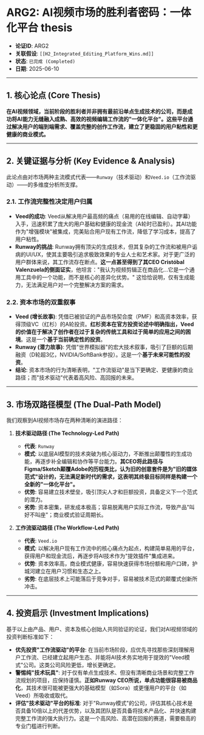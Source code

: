 # ARG2: AI视频市场的胜利者密码：一体化平台 thesis

- **论证ID**: ARG2
- **关联假设**: `[[H2_Integrated_Editing_Platform_Wins.md]]`
- **状态**: `已完成 (Completed)`
- **日期**: 2025-06-10

---

## 1. 核心论点 (Core Thesis)

**在AI视频领域，当前阶段的胜利者并非拥有最前沿单点生成技术的公司，而是成功将AI能力无缝融入成熟、高效的视频编辑工作流的"一体化平台"。这些平台通过解决用户的端到端需求、覆盖完整的创作工作流，建立了更稳固的用户粘性和更健康的商业模式。**

---

## 2. 关键证据与分析 (Key Evidence & Analysis)

此论点由对市场两种主流模式代表——`Runway`（技术驱动）和`Veed.io`（工作流驱动）——的多维度分析所支撑。

### 2.1. 工作流完整性决定用户归属
-   **Veed的成功**: Veed从解决用户最高频的痛点（易用的在线编辑、自动字幕）入手，迅速积累了庞大的用户基础和健康的现金流（A轮时已盈利）。其AI功能作为"增强模块"被集成，完美贴合用户现有工作流，降低了学习成本，提高了用户粘性。
-   **Runway的挑战**: Runway拥有顶尖的生成技术，但其复杂的工作流和被用户诟病的UI/UX，使其主要吸引追求极致效果的专业人士和艺术家。对于更广泛的用户群体来说，其工作流存在断点。**这一点甚至得到了其CEO Cristóbal Valenzuela的侧面证实**，他坦言："我认为视频剪辑正在商品化...它是一个通用工具中的一个功能，而不是核心的差异化优势。" 这恰恰说明，仅有生成能力，无法满足用户对一个完整解决方案的需求。

### 2.2. 资本市场的双重叙事
-   **Veed (增长故事)**: 凭借已被验证的产品市场契合度（PMF）和高资本效率，获得顶级VC（红杉）的A轮投资。**红杉资本在官方投资论述中明确指出，Veed的价值在于解决了创作者在过于复杂的传统工具和过于简单的应用之间的困境**。这是一个**基于当前确定性的投资**。
-   **Runway (潜力故事)**: 凭借"世界模拟器"的宏大技术叙事，吸引了巨额的后期融资（D轮超3亿，NVIDIA/SoftBank参投）。这是一个**基于未来可能性的投资**。
-   **结论**: 资本市场的行为清晰表明，"工作流驱动"是当下更确定、更健康的商业路径；而"技术驱动"代表着高风险、高回报的未来。

---

## 3. 市场双路径模型 (The Dual-Path Model)

我们观察到AI视频市场存在两种清晰的演进路径：

1.  **技术驱动路径 (The Technology-Led Path)**
    -   **代表**: `Runway`
    -   **模式**: 以底层AI模型的技术突破为核心驱动力，不断推出颠覆性的生成功能，再逐步补全编辑和协作等平台能力。**其CEO将此路径与Figma/Sketch颠覆Adobe的历程类比，认为旧的创意套件是为"旧的媒体范式"设计的，无法满足新时代的需求，这表明其终极目标同样是构建一个全新的"一体化平台"。**
    -   **优势**: 容易建立技术壁垒，吸引顶尖人才和巨额投资，具备定义下一个范式的潜力。
    -   **劣势**: 资本密集，研发成本极高；容易脱离用户实际工作流，导致产品"叫好不叫座"；商业模式验证周期长。

2.  **工作流驱动路径 (The Workflow-Led Path)**
    -   **代表**: `Veed.io`
    -   **模式**: 以解决用户现有工作流中的核心痛点为起点，构建简单易用的平台，获得用户和现金流后，再逐步将AI技术作为"提效插件"集成进来。
    -   **优势**: 资本效率高，商业模式健康，容易快速获得市场份额和用户口碑，护城河建立在用户习惯和生态之上。
    -   **劣势**: 在底层技术上可能落后于竞争对手，容易被技术范式的颠覆式创新所冲击。

---

## 4. 投资启示 (Investment Implications)

基于以上由产品、用户、资本及核心创始人共同验证的论证，我们对AI视频领域的投资判断标准如下：

-   **优先投资"工作流驱动"的平台**: 在当前市场阶段，应优先寻找那些深刻理解用户工作流、已经建立起用户生态、并能将AI技术务实地用于提效的"Veed模式"公司。这类公司风险更低，增长更确定。
-   **警惕纯"技术玩具"**: 对于仅有单点生成技术、但没有清晰商业场景和完整工作流规划的项目，应保持谨慎。**正如Runway CEO所说，单点功能很容易被商品化**，其技术很可能被更强大的基础模型（如Sora）或更懂用户的平台（如Veed）所吸收或取代。
-   **评估"技术驱动"平台的标准**: 对于"Runway模式"的公司，评估其核心技术是否具备10倍以上的代差优势，以及其团队是否具备将技术产品化、并快速构建完整工作流的强大执行力。这是一个高风险、高潜在回报的赛道，需要极高的专业门槛进行判断。
